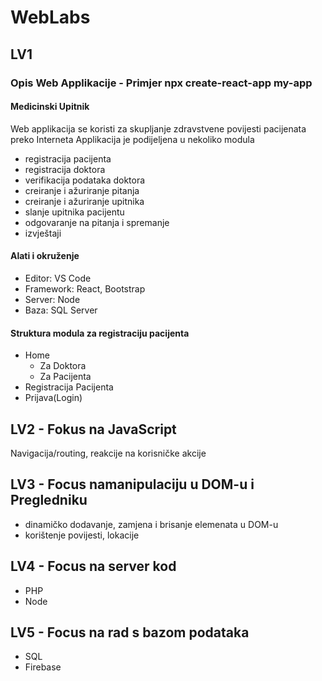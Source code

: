 # WebLabs

## LV1

### Opis Web Applikacije - Primjer npx create-react-app my-app

#### Medicinski Upitnik 


Web applikacija se koristi za skupljanje zdravstvene povijesti pacijenata preko Interneta
Applikacija je podijeljena u nekoliko modula
* registracija pacijenta
* registracija doktora
* verifikacija podataka doktora
* creiranje i ažuriranje pitanja
* creiranje i ažuriranje upitnika
* slanje upitnika pacijentu
* odgovaranje na pitanja i spremanje
* izvještaji

#### Alati i okruženje
* Editor: VS Code
* Framework: React, Bootstrap
* Server: Node
* Baza: SQL Server
    

#### Struktura modula za registraciju pacijenta

* Home
    * Za Doktora 
    * Za Pacijenta
* Registracija Pacijenta
* Prijava(Login)


## LV2 - Fokus na JavaScript

Navigacija/routing, reakcije na korisničke akcije

## LV3 - Focus namanipulaciju u DOM-u i Pregledniku

* dinamičko dodavanje, zamjena i brisanje elemenata u DOM-u
* korištenje povijesti, lokacije

## LV4 - Focus na server kod

* PHP
* Node


## LV5 - Focus na rad s bazom podataka

* SQL
* Firebase


